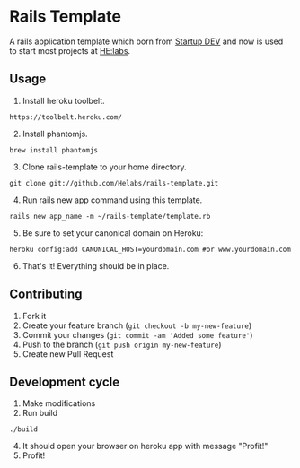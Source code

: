 # Rails Template

A rails application template which born from [Startup DEV][startupdev] and now is used to start most projects at [HE:labs][helabs].

## Usage

1. Install heroku toolbelt.
```shell
https://toolbelt.heroku.com/
```

2. Install phantomjs.
```shell
brew install phantomjs
```

3. Clone rails-template to your home directory.
```shell
git clone git://github.com/Helabs/rails-template.git
```

4. Run rails new app command using this template.
```shell
rails new app_name -m ~/rails-template/template.rb
```

5. Be sure to set your canonical domain on Heroku:
```shell
heroku config:add CANONICAL_HOST=yourdomain.com #or www.yourdomain.com
```

6. That's it! Everything should be in place.

## Contributing

1. Fork it
2. Create your feature branch (`git checkout -b my-new-feature`)
3. Commit your changes (`git commit -am 'Added some feature'`)
4. Push to the branch (`git push origin my-new-feature`)
5. Create new Pull Request

## Development cycle

1. Make modifications
2. Run build
```
./build
```
4. It should open your browser on heroku app with message "Profit!"
5. Profit!

[startupdev]: http://startupdev.com.br
[helabs]: http://helabs.com.br
